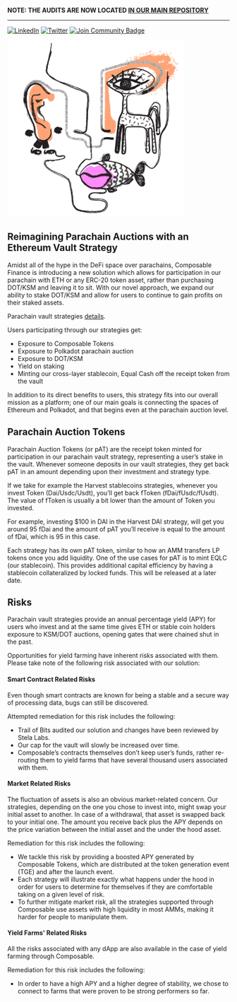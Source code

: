 **NOTE: THE AUDITS ARE NOW LOCATED [IN OUR MAIN REPOSITORY](https://github.com/ComposableFi/composable/tree/main/audits)**

---

[![LinkedIn][linkedin-shield]][linkedin-url]
[![Twitter][twitter-shield]][twitter-url]
<a href="https://discord.gg/3tHHD4VUKW"><img src="https://img.shields.io/discord/733027681184251937.svg?style=flat&label=Join%20Community&color=7289DA" alt="Join Community Badge"/></a>

<img src="assets/composable-logo.png" alt="Composable Finance logo" title="Composable Finance logo" width="400" height="400">



## Reimagining Parachain Auctions with an Ethereum Vault Strategy


Amidst all of the hype in the DeFi space over parachains, Composable Finance is introducing a new solution which allows for participation in our parachain with ETH or any ERC-20 token asset, rather than purchasing DOT/KSM and leaving it to sit. With our novel approach, we expand our ability to stake DOT/KSM and allow for users to continue to gain profits on their staked assets.

Parachain vault strategies [details](https://composablefi.medium.com/reimagining-parachain-auctions-with-an-ethereum-vault-strategy-a0dcc3481759).


Users participating through our strategies get:
- Exposure to Composable Tokens
- Exposure to Polkadot parachain auction
- Exposure to DOT/KSM
- Yield on staking
- Minting our cross-layer stablecoin, Equal Cash off the receipt token from the vault


In addition to its direct benefits to users, this strategy fits into our overall mission as a platform; one of our main goals is connecting the spaces of Ethereum and Polkadot, and that begins even at the parachain auction level.


## Parachain Auction Tokens

Parachain Auction Tokens (or pAT) are the receipt token minted for participation in our parachain vault strategy, representing a user’s stake in the vault. Whenever someone deposits in our vault strategies, they get back pAT in an amount depending upon their investment and strategy type.

If we take for example the Harvest stablecoins strategies, whenever you invest Token (Dai/Usdc/Usdt), you’ll get back fToken (fDai/fUsdc/fUsdt). The value of fToken is usually a bit lower than the amount of Token you invested.

For example, investing $100 in DAI in the Harvest DAI strategy, will get you around 95 fDai and the amount of pAT you’ll receive is equal to the amount of fDai, which is 95 in this case.

Each strategy has its own pAT token, similar to how an AMM transfers LP tokens once you add liquidity. One of the use cases for pAT is to mint EQLC (our stablecoin). This provides additional capital efficiency by having a stablecoin collateralized by locked funds. This will be released at a later date.


## Risks

Parachain vault strategies provide an annual percentage yield (APY) for users who invest and at the same time gives ETH or stable coin holders exposure to KSM/DOT auctions, opening gates that were chained shut in the past.

Opportunities for yield farming have inherent risks associated with them. Please take note of the following risk associated with our solution:

#### Smart Contract Related Risks

Even though smart contracts are known for being a stable and a secure way of processing data, bugs can still be discovered. 

Attempted remediation for this risk includes the following:
 - Trail of Bits audited our solution and changes have been reviewed by Stela Labs.
 - Our cap for the vault will slowly be increased over time.
 - Composable’s contracts themselves don’t keep user’s funds, rather re-routing them to yield farms that have several thousand users associated with them.

#### Market Related Risks

The fluctuation of assets is also an obvious market-related concern. Our strategies, depending on the one you chose to invest into, might swap your initial asset to another. In case of a withdrawal, that asset is swapped back to your initial one. The amount you receive back plus the APY depends on the price variation between the initial asset and the under the hood asset.

Remediation for this risk includes the following:
- We tackle this risk by providing a boosted APY generated by Composable Tokens, which are distributed at the token generation event (TGE) and after the launch event.
- Each strategy will illustrate exactly what happens under the hood in order for users to determine for themselves if they are comfortable taking on a given level of risk.
- To further mitigate market risk, all the strategies supported through Composable use assets with high liquidity in most AMMs, making it harder for people to manipulate them.

#### Yield Farms' Related Risks

All the risks associated with any dApp are also available in the case of yield farming through Composable. 

Remediation for this risk includes the following:
- In order to have a high APY and a higher degree of stability, we chose to connect to farms that were proven to be strong performers so far.  



<!-- MARKDOWN LINKS & IMAGES -->
<!-- https://www.markdownguide.org/basic-syntax/#reference-style-links -->
[linkedin-shield]: https://img.shields.io/badge/-LinkedIn-black.svg?logo=linkedin&colorB=555
[linkedin-url]: https://www.linkedin.com/company/composable-finance
[twitter-shield]: https://img.shields.io/twitter/follow/ComposableFin?style=social
[twitter-url]: https://twitter.com/ComposableFin
